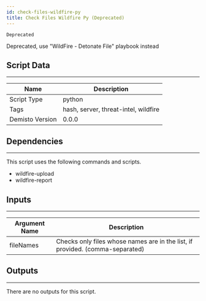 ```yaml
---
id: check-files-wildfire-py
title: Check Files Wildfire Py (Deprecated)
---
```


`Deprecated`

Deprecated, use "WildFire - Detonate File" playbook instead

## Script Data
---

| **Name** | **Description** |
| --- | --- |
| Script Type | python |
| Tags | hash, server, threat-intel, wildfire |
| Demisto Version | 0.0.0 |

## Dependencies
---
This script uses the following commands and scripts.
* wildfire-upload
* wildfire-report

## Inputs
---

| **Argument Name** | **Description** |
| --- | --- |
| fileNames | Checks only files whose names are in the list, if provided. (comma-separated) |

## Outputs
---
There are no outputs for this script.
